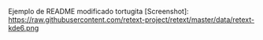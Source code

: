 Ejemplo de README modificado
tortugita
[Screenshot]: https://raw.githubusercontent.com/retext-project/retext/master/data/retext-kde6.png
